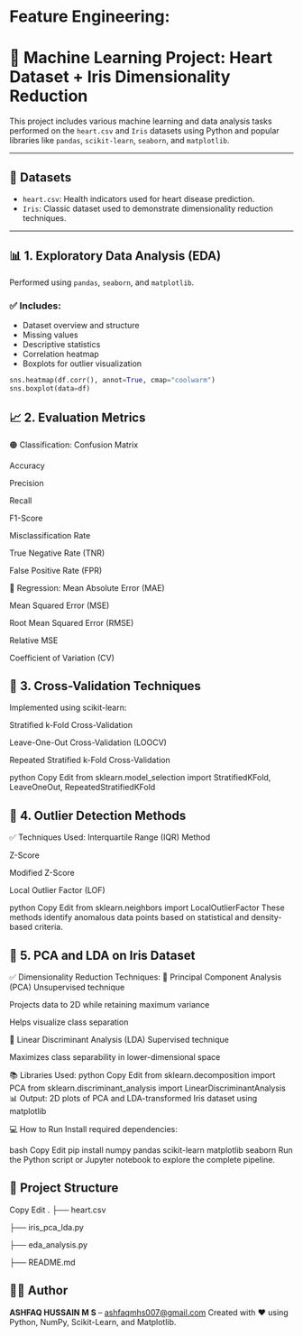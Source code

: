 # Feature Engineering:
# 🧠 Machine Learning Project: Heart Dataset + Iris Dimensionality Reduction

This project includes various machine learning and data analysis tasks performed on the `heart.csv` and `Iris` datasets using Python and popular libraries like `pandas`, `scikit-learn`, `seaborn`, and `matplotlib`.

---

## 📁 Datasets

- `heart.csv`: Health indicators used for heart disease prediction.
- `Iris`: Classic dataset used to demonstrate dimensionality reduction techniques.

---

## 📊 1. Exploratory Data Analysis (EDA)

Performed using `pandas`, `seaborn`, and `matplotlib`.

### ✅ Includes:
- Dataset overview and structure
- Missing values
- Descriptive statistics
- Correlation heatmap
- Boxplots for outlier visualization

```python
sns.heatmap(df.corr(), annot=True, cmap="coolwarm")
sns.boxplot(data=df)
```

## 📈 2. Evaluation Metrics
🟠 Classification:
Confusion Matrix

Accuracy

Precision

Recall

F1-Score

Misclassification Rate

True Negative Rate (TNR)

False Positive Rate (FPR)

🔵 Regression:
Mean Absolute Error (MAE)

Mean Squared Error (MSE)

Root Mean Squared Error (RMSE)

Relative MSE

Coefficient of Variation (CV)

## 🔄 3. Cross-Validation Techniques
Implemented using scikit-learn:

Stratified k-Fold Cross-Validation

Leave-One-Out Cross-Validation (LOOCV)

Repeated Stratified k-Fold Cross-Validation

python
Copy
Edit
from sklearn.model_selection import StratifiedKFold, LeaveOneOut, RepeatedStratifiedKFold
## 🧪 4. Outlier Detection Methods
✅ Techniques Used:
Interquartile Range (IQR) Method

Z-Score

Modified Z-Score

Local Outlier Factor (LOF)

python
Copy
Edit
from sklearn.neighbors import LocalOutlierFactor
These methods identify anomalous data points based on statistical and density-based criteria.

## 🌺 5. PCA and LDA on Iris Dataset
✅ Dimensionality Reduction Techniques:
📌 Principal Component Analysis (PCA)
Unsupervised technique

Projects data to 2D while retaining maximum variance

Helps visualize class separation

📌 Linear Discriminant Analysis (LDA)
Supervised technique

Maximizes class separability in lower-dimensional space

📚 Libraries Used:
python
Copy
Edit
from sklearn.decomposition import PCA
from sklearn.discriminant_analysis import LinearDiscriminantAnalysis
📊 Output:
2D plots of PCA and LDA-transformed Iris dataset using matplotlib

💻 How to Run
Install required dependencies:

bash
Copy
Edit
pip install numpy pandas scikit-learn matplotlib seaborn
Run the Python script or Jupyter notebook to explore the complete pipeline.

## 📂 Project Structure

Copy
Edit
.
├── heart.csv

├── iris_pca_lda.py

├── eda_analysis.py

├── README.md

## 👨‍💻 Author

**ASHFAQ HUSSAIN M S** – [ashfaqmhs007@gmail.com]([https://github.com/your-github](https://github.com/Ashfaq-Hussain7))  
Created with ❤️ using Python, NumPy, Scikit-Learn, and Matplotlib.

